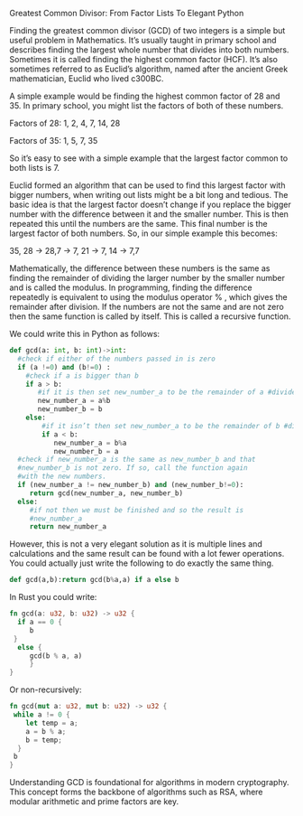 Greatest Common Divisor: From Factor Lists To Elegant Python

Finding the greatest common divisor (GCD) of two integers is a simple but useful problem in Mathematics. It’s usually taught in primary school and describes finding the largest whole number that divides into both numbers. Sometimes it is called finding the highest common factor (HCF). It’s also sometimes referred to as Euclid’s algorithm, named after the ancient Greek mathematician, Euclid who lived c300BC. 

A simple example would be finding the highest common factor of 28 and 35.
In primary school, you might list the factors of both of these numbers.

Factors of 28: 1, 2, 4, 7, 14, 28

Factors of 35: 1, 5, 7, 35

So it’s easy to see with a simple example that the largest factor common to both lists is 7.

Euclid formed an algorithm that can be used to find this largest factor with bigger numbers, when writing out lists might be a bit long and tedious. The basic idea is that the largest factor doesn’t change if you replace the bigger number with the difference between it and the smaller number. This is then repeated this until the numbers are the same. This final number is the largest factor of both numbers. So, in our simple example this becomes:

35, 28 -> 28,7 -> 7, 21 -> 7, 14 -> 7,7

Mathematically, the difference between these numbers is the same as finding the remainder of dividing the larger number by the smaller number and is called the modulus. In programming, finding the difference repeatedly is equivalent to using the modulus operator % , which gives the remainder after division. If the numbers are not the same and are not zero then the same function is called by itself. This is called a recursive function.

We could write this in Python as follows:

```python
def gcd(a: int, b: int)->int:
  #check if either of the numbers passed in is zero
  if (a !=0) and (b!=0) :
    #check if a is bigger than b
    if a > b:
       #if it is then set new_number_a to be the remainder of a #divided by b and set new_number_b to be b.
       new_number_a = a%b
       new_number_b = b
    else:
        #if it isn’t then set new_number_a to be the remainder of b #divided by a and set new_number_b to be a.
        if a < b:
           new_number_a = b%a
           new_number_b = a
  #check if new_number_a is the same as new_number_b and that
  #new_number_b is not zero. If so, call the function again 
  #with the new numbers.
  if (new_number_a != new_number_b) and (new_number_b!=0):
     return gcd(new_number_a, new_number_b)
  else:
     #if not then we must be finished and so the result is 
     #new_number_a
     return new_number_a
```

However, this is not a very elegant solution as it is multiple lines and calculations and the same result can be found with a lot fewer operations. 
You could actually just write the following to do exactly the same thing.

```python
def gcd(a,b):return gcd(b%a,a) if a else b
```

In Rust you could write:

```rust
fn gcd(a: u32, b: u32) -> u32 {
  if a == 0 {
     b
 }
  else {
     gcd(b % a, a)
     }
}
``` 

Or non-recursively:

```rust
fn gcd(mut a: u32, mut b: u32) -> u32 {
 while a != 0 {
    let temp = a;
    a = b % a;
    b = temp;
  }
 b
}
``` 

Understanding GCD is foundational for algorithms in modern cryptography. This concept forms the backbone of algorithms such as RSA, where modular arithmetic and prime factors are key.
